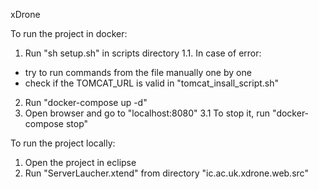 xDrone

To run the project in docker:

1. Run "sh setup.sh" in scripts directory
1.1. In case of error:
 - try to run commands from the file manually one by one
 - check if the TOMCAT_URL is valid in "tomcat_insall_script.sh"
2. Run "docker-compose up -d"
3. Open browser and go to "localhost:8080"
3.1 To stop it, run "docker-compose stop"

To run the project locally:
1. Open the project in eclipse
2. Run "ServerLaucher.xtend" from directory "ic.ac.uk.xdrone.web.src"
